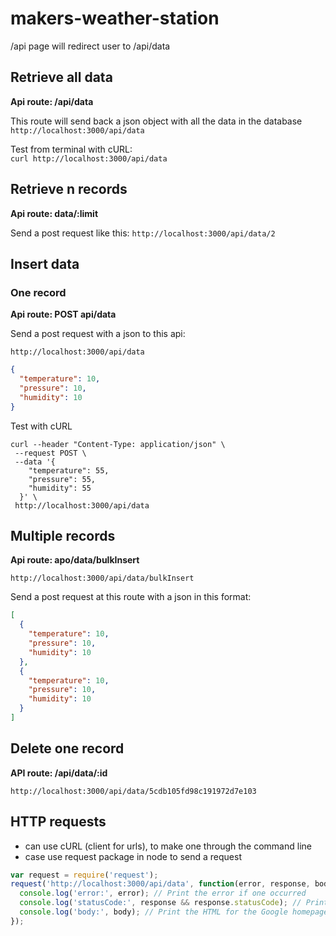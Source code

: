 # makers-weather-station

/api page will redirect user to /api/data

## Retrieve all data

**Api route: /api/data**

This route will send back a json object with all the data in the database
`http://localhost:3000/api/data`

Test from terminal with cURL:  
`curl http://localhost:3000/api/data`

## Retrieve n records

**Api route: data/:limit**

Send a post request like this: `http://localhost:3000/api/data/2`

## Insert data

### One record

**Api route: POST api/data**

Send a post request with a json to this api:

`http://localhost:3000/api/data`

```json
{
  "temperature": 10,
  "pressure": 10,
  "humidity": 10
}
```

Test with cURL

```
curl --header "Content-Type: application/json" \
 --request POST \
 --data '{
    "temperature": 55,
    "pressure": 55,
    "humidity": 55
  }' \
 http://localhost:3000/api/data
```

## Multiple records

**Api route: apo/data/bulkInsert**

`http://localhost:3000/api/data/bulkInsert`

Send a post request at this route with a json in this format:

```json
[
  {
    "temperature": 10,
    "pressure": 10,
    "humidity": 10
  },
  {
    "temperature": 10,
    "pressure": 10,
    "humidity": 10
  }
]
```

## Delete one record

**API route: /api/data/:id**

`http://localhost:3000/api/data/5cdb105fd98c191972d7e103`

## HTTP requests

- can use cURL (client for urls), to make one through the command line
- case use request package in node to send a request

```js
var request = require('request');
request('http://localhost:3000/api/data', function(error, response, body) {
  console.log('error:', error); // Print the error if one occurred
  console.log('statusCode:', response && response.statusCode); // Print the response status code if a response was received
  console.log('body:', body); // Print the HTML for the Google homepage.
});
```
